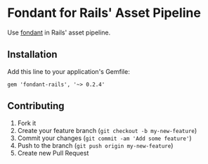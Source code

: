 # Fondant for Rails' Asset Pipeline

Use [fondant](https://github.com/ovenbits-ingredients/fondant) in Rails' asset pipeline.

## Installation

Add this line to your application's Gemfile:

    gem 'fondant-rails', '~> 0.2.4'

## Contributing

1. Fork it
2. Create your feature branch (`git checkout -b my-new-feature`)
3. Commit your changes (`git commit -am 'Add some feature'`)
4. Push to the branch (`git push origin my-new-feature`)
5. Create new Pull Request
